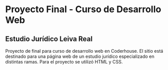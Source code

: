 # **Proyecto Final - Curso de Desarrollo Web**
## Estudio Jurídico Leiva Real 

Proyecto de final para curso de desarrollo web en Coderhouse. El sitio está destinado para una página web de un estudio jurídico especializado en distintas ramas. 
Para el proyecto se utilizó HTML y CSS.  